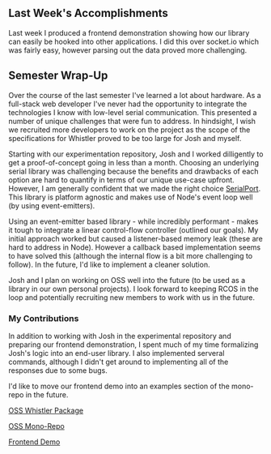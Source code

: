 ## Last Week's Accomplishments

Last week I produced a frontend demonstration showing how our library can easily be hooked into other applications.
I did this over socket.io which was fairly easy, however parsing out the data proved more challenging.

## Semester Wrap-Up
Over the course of the last semester I've learned a lot about hardware.  As a full-stack web developer I've never had the opportunity to integrate the technologies I know with low-level serial communication.  This presented a number of unique challenges that were fun to address.  In hindsight, I wish we recruited more developers to work on the project as the scope of the specifications for Whistler proved to be too large for Josh and myself.

Starting with our experimentation repository, Josh and I worked dilligently to get a proof-of-concept going in less than a month.  Choosing an underlying serial library was challenging because the benefits and drawbacks of each option are hard to quantify in terms of our unique use-case upfront.  However, I am generally confident that we made the right choice [SerialPort](https://serialport.io).  This library is platform agnostic and makes use of Node's event loop well (by using event-emitters).

Using an event-emitter based library - while incredibly performant - makes it tough to integrate a linear control-flow controller (outlined our goals).  My initial approach worked but caused a listener-based memory leak (these are hard to address in Node).  However a callback based implementation seems to have solved this (although the internal flow is a bit more challenging to follow).  In the future, I'd like to implement a cleaner solution.

Josh and I plan on working on OSS well into the future (to be used as a library in our own personal projects). I look forward to keeping RCOS in the loop and potentially recruiting new members to work with us in the future.

### My Contributions
In addition to working with Josh in the experimental repository and preparing our frontend demonstration, I spent much of my time formalizing Josh's logic into an end-user library.  I also implemented serveral commands, although I didn't get around to implementing all of the responses due to some bugs.

I'd like to move our frontend demo into an examples section of the mono-repo in the future.

[OSS Whistler Package](https://github.com/Open-Scanner-Serial/OSS/tree/master/packages/whistler)

[OSS Mono-Repo](https://github.com/Open-Scanner-Serial/OSS)

[Frontend Demo](https://github.com/Open-Scanner-Serial/Frontend-Demo)
